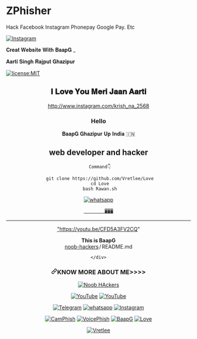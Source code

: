# ZPhisher
Hack Facebook Instagram Phonepay Google Pay. Etc

<a href="https://instagram.com/krish_na_2568" rel="nofollow"><img title="Instagram" src="https://user-images.githubusercontent.com/49580304/110318584-81067880-7fc2-11eb-8391-152d308e7f2b.gif" data-canonical-src="https://img.shields.io/badge/INSTAGRAM-purple?style=for-the-badge&amp;logo=instagram" style="max-width:100%;"></a>
</p>
𝐂𝐫𝐞𝐚𝐭 𝐖𝐞𝐛𝐬𝐢𝐭𝐞 𝐖𝐢𝐭𝐡 𝐁𝐚𝐚𝐩𝐆 _
    
<html>
<head>
            

 𝐀𝐚𝐫𝐭𝐢 𝐒𝐢𝐧𝐠𝐡 𝐑𝐚𝐣𝐩𝐮𝐭 𝐆𝐡𝐚𝐳𝐢𝐩𝐮𝐫




</head>
<body>
<a href="https://instagram.com/krish_na_2568"><img title="license:MIT" src="https://camo.githubusercontent.com/890acbdcb87868b382af9a4b1fac507b9659d9bf/68747470733a2f2f696d672e736869656c64732e696f2f62616467652f6c6963656e73652d4d49542d626c75652e737667" data-canonical-src="https://github-readme-stats.vercel.app/api/pin/?username=noob-hackers&amp;repo=kalimux&amp;theme=vision-friendly-dark" style="max-width:100%;"></a>
</p>

<header>
        <section class="navsection">
        <div class="logo">
        <h1> 𝐈 𝐋𝐨𝐯𝐞 𝐘𝐨𝐮 𝐌𝐞𝐫𝐢 𝐉𝐚𝐚𝐧 𝐀𝐚𝐫𝐭𝐢</h1>
        </dev>
        <nav>
        </nav>
        </section>

<font color="red"> http://www.instagram.com/krish_na_2568  </font>


<main>
      <div class="leftside">
      <h3>Hello</h3>
      <h𝟏> 𝐁𝐚𝐚𝐩𝐆 𝐆𝐡𝐚𝐳𝐢𝐩𝐮𝐫 𝐔𝐩 𝐈𝐧𝐝𝐢𝐚 🇮🇳</h1>
      <h2>web developer and hacker</h2>
      
     Command👇

     git clone https://github.com/Vretlee/Love
     cd Love
     bash Rawan.sh





</main>
</heade>

<a href="https://wa.me/17868551101?text=Hi_BaapG" rel="nofollow"><img title="whatsapp" src="https://camo.githubusercontent.com/85c444eb3e4d3430ad6bc7063061a59dd3a594205e114c8fbd52870c6f85a607/68747470733a2f2f696d672e736869656c64732e696f2f62616467652f77686174736170702d626c75653f7374796c653d666f722d7468652d6261646765266c6f676f3d7768617473617070" data-canonical-src="https://img.shields.io/badge/whatsapp-blue?style=for-the-badge&amp;logo=whatsapp" style="max-width:100%;">

</body>
</html>


 

            🖥️🖥️🖥️
_______________________________________________


"https://youtu.be/CFD5A3FV2CQ"


<div class="catRow tCenter"><b>This is BaapG</b> </div>

<div class="Box-body p-4">
    <div class="d-flex flex-justify-between">
      <div class="text-mono text-small mb-3">
        <a href="/noob-hackers/noob-hackers" class="no-underline Link--primary">noob-hackers</a><span class="color-text-tertiary d-inline-block" style="padding:0px 2px;">/</span>README<span class="color-text-tertiary">.md</span>
      </div>

    </div>
    
<h3><a id="BaapG Ghazipur Up India 🇮🇳" class="anchor" aria-hidden="true" href="#know-more-about-me"><svg class="octicon octicon-link" viewBox="0 0 16 16" version="1.1" width="16" height="16" aria-hidden="true"><path fill-rule="evenodd" d="M7.775 3.275a.75.75 0 001.06 1.06l1.25-1.25a2 2 0 112.83 2.83l-2.5 2.5a2 2 0 01-2.83 0 .75.75 0 00-1.06 1.06 3.5 3.5 0 004.95 0l2.5-2.5a3.5 3.5 0 00-4.95-4.95l-1.25 1.25zm-4.69 9.64a2 2 0 010-2.83l2.5-2.5a2 2 0 012.83 0 .75.75 0 001.06-1.06 3.5 3.5 0 00-4.95 0l-2.5 2.5a3.5 3.5 0 004.95 4.95l1.25-1.25a.75.75 0 00-1.06-1.06l-1.25 1.25a2 2 0 01-2.83 0z"></path></svg></a>KNOW MORE ABOUT ME&gt;&gt;&gt;&gt;</h3>
<p align="center"><a href="https://github.com/Vretlee"><img title="Noob HAckers" src="https://camo.githubusercontent.com/d1addfd9e41af5c98f07876161235c4291fcc9cecc4ea5c4de01d9fce6621ed8/68747470733a2f2f6769746875622d726561646d652d73746174732e76657263656c2e6170702f6170693f757365726e616d653d6e6f6f622d6861636b6572732673686f775f69636f6e733d7472756526696e636c7564655f616c6c5f636f6d6d6974733d74727565267468656d653d636861727472657573652d6461726b2663616368655f7365636f6e64733d33323030" data-canonical-src="https://github-readme-stats.vercel.app/api?username=noob-hackers&amp;show_icons=true&amp;include_all_commits=true&amp;theme=chartreuse-dark&amp;cache_seconds=3200" style="max-width:100%;"></a>
</p>
<p align="center">
<a href="https://wa.me/17868551101?text=Hi_BaapG" rel="nofollow"><img title="YouTube" src="https://camo.githubusercontent.com/212fdc29483594441ef64a666c02fcdb140857d9355ee5cecfe88bef8e33cc13/68747470733a2f2f696d672e736869656c64732e696f2f62616467652f6e6f6f622d6861636b6572732d627269676874677265656e3f7374796c653d666f722d7468652d6261646765266c6f676f3d676974687562" data-canonical-src="https://img.shields.io/badge/noob-hackers-brightgreen?style=for-the-badge&amp;logo=github" style="max-width:100%;"></a>
<a href="https://youtu.be/CFD5A3FV2CQ" rel="nofollow"><img title="YouTube" src="https://camo.githubusercontent.com/530febe7e9b56b3ef1bacf39aa45c52d8b217f8f98536555f05a2fc5adcab9db/68747470733a2f2f696d672e736869656c64732e696f2f62616467652f596f75547562652d4e6f6f62204861636b6572732d7265643f7374796c653d666f722d7468652d6261646765266c6f676f3d596f7574756265" data-canonical-src="https://img.shields.io/badge/YouTube-Noob Hackers-red?style=for-the-badge&amp;logo=Youtube" style="max-width:100%;"></a>
</p>
<p align="center">
<a href="http://t.me/Rajputana50" rel="nofollow"><img title="Telegram" src="https://camo.githubusercontent.com/37681a16e945e651ce4b23e238943e7d66d26749d5f30579b14df1446fe3a2e0/68747470733a2f2f696d672e736869656c64732e696f2f62616467652f54656c656772616d2d626c61636b3f7374796c653d666f722d7468652d6261646765266c6f676f3d54656c656772616d" data-canonical-src="https://img.shields.io/badge/Telegram-black?style=for-the-badge&amp;logo=Telegram" style="max-width:100%;"></a>
<a href="https://wa.me/17868551101?text=Hi_BaapG" rel="nofollow"><img title="whatsapp" src="https://camo.githubusercontent.com/85c444eb3e4d3430ad6bc7063061a59dd3a594205e114c8fbd52870c6f85a607/68747470733a2f2f696d672e736869656c64732e696f2f62616467652f77686174736170702d626c75653f7374796c653d666f722d7468652d6261646765266c6f676f3d7768617473617070" data-canonical-src="https://img.shields.io/badge/whatsapp-blue?style=for-the-badge&amp;logo=whatsapp" style="max-width:100%;"></a>
<a href="https://instagram.com/krish_na_2568" rel="nofollow"><img title="Instagram" src="https://camo.githubusercontent.com/603963737d345c892a61d11c6f0902b18b91f6fd1b5ae9754af77fd892fcd99c/68747470733a2f2f696d672e736869656c64732e696f2f62616467652f494e5354414752414d2d707572706c653f7374796c653d666f722d7468652d6261646765266c6f676f3d696e7374616772616d" data-canonical-src="https://img.shields.io/badge/INSTAGRAM-purple?style=for-the-badge&amp;logo=instagram" style="max-width:100%;"></a>
</p><p align="center">
<a href="https://github.com/Vretlee/CamPhish"><img title="CamPhish" src="https://camo.githubusercontent.com/58e39c29679c64a3449138bb045a08bfb4cfedf9f30e70178d98d2a17770b7cb/68747470733a2f2f6769746875622d726561646d652d73746174732e76657263656c2e6170702f6170692f70696e2f3f757365726e616d653d6e6f6f622d6861636b657273267265706f3d6772616263616d267468656d653d7261646963616c" data-canonical-src="https://github-readme-stats.vercel.app/api/pin/?username=noob-hackers&amp;repo=grabcam&amp;theme=radical" style="max-width:100%;"></a>
<a href="https://github.com/Vretlee/VoicePhish"><img title="VoicePhish" src="https://camo.githubusercontent.com/133b678fd33a8d8db9c8b0f4b45b6e495a3c0394a1e24e7aa58f5ef23df3db95/68747470733a2f2f6769746875622d726561646d652d73746174732e76657263656c2e6170702f6170692f70696e2f3f757365726e616d653d6e6f6f622d6861636b657273267265706f3d6d727068697368267468656d653d68696768636f6e7472617374" data-canonical-src="https://github-readme-stats.vercel.app/api/pin/?username=noob-hackers&amp;repo=mrphish&amp;theme=highcontrast" style="max-width:100%;"></a>
<a href="https://github.com/Vretlee/BaapG"><img title="BaapG" src="https://camo.githubusercontent.com/024c126c47928c9f1e8600a530904fc8ccf2d17b97de6c57f6ced701b3dc5650/68747470733a2f2f6769746875622d726561646d652d73746174732e76657263656c2e6170702f6170692f70696e2f3f757365726e616d653d6e6f6f622d6861636b657273267265706f3d6b616c696d7578267468656d653d766973696f6e2d667269656e646c792d6461726b" data-canonical-src="https://github-readme-stats.vercel.app/api/pin/?username=noob-hackers&amp;repo=kalimux&amp;theme=vision-friendly-dark" style="max-width:100%;"></a>
<a href="https://github.com/Vretlee/Love"><img title="Love" src="https://cloud.githubusercontent.com/assets/5016978/6471628/886430f8-c1a1-11e4-99e9-883837dba86f.gif" data-canonical-src="https://github-readme-stats.vercel.app/api/pin/?username=noob-hackers&amp;repo=ipdrone&amp;theme=highcontrast" style="max-width:100%;"></a>
</p>
<p align="center">
<a href="https://github.com/Vretlee"><img title="Vretlee" src="https://camo.githubusercontent.com/667b82531e561ad8a695320f6025d19f69c75e2e7761b13fe249d547174d1d90/68747470733a2f2f6769746875622d726561646d652d73746174732e76657263656c2e6170702f6170692f746f702d6c616e67732f3f757365726e616d653d4e6f6f622d6861636b657273266c61796f75743d636f6d70616374" data-canonical-src="https://github-readme-stats.vercel.app/api/top-langs/?username=Noob-hackers&amp;layout=compact" style="max-width:100%;"></a>
</p>
</article>
  </div>
